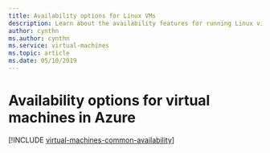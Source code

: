 ```yaml
---
title: Availability options for Linux VMs 
description: Learn about the availability features for running Linux virtual machines in Azure
author: cynthn
ms.author: cynthn
ms.service: virtual-machines
ms.topic: article
ms.date: 05/10/2019
---
```


# Availability options for virtual machines in Azure
[!INCLUDE [virtual-machines-common-availability](../../../includes/virtual-machines-common-availability.md)]

